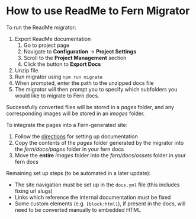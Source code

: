 # How to use ReadMe to Fern Migrator

To run the ReadMe migrator: 
1. Export ReadMe documentation
    1. Go to project page 
    1. Navigate to **Configuration** -> **Project Settings**
    1. Scroll to the **Project Management** section
    1. Click the button to **Export Docs**
1. Unzip file
1. Run migrator using `npm run migrate`
1. When prompted, enter the path to the unzipped docs file
1. The migrator will then prompt you to specify which subfolders you would like to migrate to Fern docs. 

Successfully converted files will be stored in a *pages* folder, and any corresponding images will be stored in an *images* folder. 

To integrate the pages into a Fern-generated site:
1. Follow the [directions](https://buildwithfern.com/learn/docs/getting-started/quickstart) for setting up documentation
1. Copy the contents of the *pages* folder generated by the migrator into the *fern/docs/pages* folder in your fern docs 
1. Move the **entire** *images* folder into the *fern/docs/assets* folder in your fern docs

Remaining set up steps (to be automated in a later update): 
- The site navigation must be set up in the `docs.yml` file (this includes fixing url slugs)
- Links which reference the internal documentation must be fixed
- Some custom elements (e.g. `[block:html]`), if present in the docs, will need to be converted manually to embedded HTML
